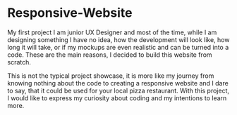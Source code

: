 # Responsive-Website
 My first project
I am junior UX Designer and most of the time, while I am designing something I have no idea, how the development will look like, how long it will take, or if my mockups are even realistic and can be turned into a code. These are the main reasons, I decided to build this website from scratch.

This is not the typical project showcase, it is more like my journey from knowing nothing about the code to creating a responsive website and I dare to say, that it could be used for your local pizza restaurant. With this project, I would like to express my curiosity about coding and my intentions to learn more.
